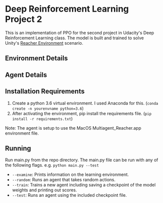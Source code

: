 # Deep Reinforcement Learning Project 2
This is an implementation of PPO for the second project in Udacity's Deep Reinforcement Learning class.  The model is built and trained to solve Unity's [Reacher Environment](https://github.com/Unity-Technologies/ml-agents/blob/master/docs/Learning-Environment-Examples.md#reacher) scenario.


## Environment Details


## Agent Details

## Installation Requirements
  1. Create a python 3.6 virtual environment.  I used Anaconda for this. (`conda create -n yourenvname python=3.6`)
  2. After activating the environment, pip install the requirements file. (`pip install -r requirements.txt`)

Note: The agent is setup to use the MacOS Multiagent_Reacher.app environment file.

## Running
Run main.py from the repo directory. The main.py file can be run with any of the following flags.
e.g. `python main.py --test`

* `--examine`: Prints information on the learning environment.
* `--random`: Runs an agent that takes random actions.
* `--train`: Trains a new agent including saving a checkpoint of the model weights and printing out scores.
* `--test`: Runs an agent using the included checkpoint file.
